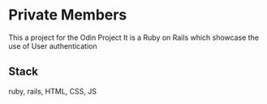 # Private Members
This a project for the Odin Project
It is a Ruby on Rails which showcase the use of User authentication

## Stack
ruby, rails, HTML, CSS, JS
